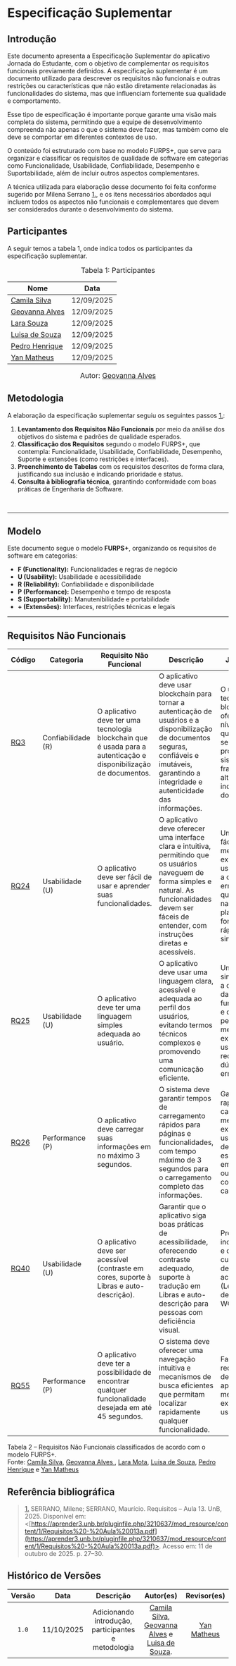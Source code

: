 # Especificação Suplementar 

## Introdução

Este documento apresenta a Especificação Suplementar do aplicativo Jornada do Estudante, com o objetivo de complementar os requisitos funcionais previamente definidos. A especificação suplementar é um documento utilizado para descrever os requisitos não funcionais e outras restrições ou características que não estão diretamente relacionadas às funcionalidades do sistema, mas que influenciam fortemente sua qualidade e comportamento.

Esse tipo de especificação é importante porque garante uma visão mais completa do sistema, permitindo que a equipe de desenvolvimento compreenda não apenas o que o sistema deve fazer, mas também como ele deve se comportar em diferentes contextos de uso.

O conteúdo foi estruturado com base no modelo FURPS+, que serve para organizar e classificar os requisitos de qualidade de software em categorias como Funcionalidade, Usabilidade, Confiabilidade, Desempenho e Suportabilidade, além de incluir outros aspectos complementares.

A técnica utilizada para elaboração desse documento foi feita conforme sugerido por Milena Serrano <a id="RP1" href="https://aprender3.unb.br/pluginfile.php/3210637/mod_resource/content/1/Requisitos%20-%20Aula%20013a.pdf">1.</a>, e os itens necessários abordados aqui incluem todos os aspectos não funcionais e complementares que devem ser considerados durante o desenvolvimento do sistema.

## Participantes

A seguir temos a tabela 1, onde indica todos os participantes da especificação suplementar.

<font size="3"><p style="text-align: center">Tabela 1: Participantes</p></font>

<div align="center">
  <table>
    <thead>
      <tr>
        <th>Nome</th>
        <th>Data</th>
      </tr>
    </thead>
    <tbody>
      <tr>
        <td><a href="https://github.com/CamilaSilvaC">Camila Silva</a></td>
        <td>12/09/2025</td>
         </tr>
      <tr>
        <td><a href="https://github.com/GeovannaUmbeliino">Geovanna Alves</a></td>
        <td>12/09/2025</td>
      </tr>
      <tr>
        <td><a href="https://github.com/mel14-hub">Lara Souza</a></td>
        <td>12/09/2025</td>
      </tr>
      <tr>
        <td><a href="https://github.com/luisa12ll">Luisa de Souza</a></td>
        <td>12/09/2025</td>
      </tr>
      <tr>
        <td><a href="https://github.com/pedrohpsantos">Pedro Henrique</a></td>
        <td>12/09/2025</td>
      </tr>
      <tr>
        <td><a href="https://github.com/Yanmatheus0812">Yan Matheus</a></td>
        <td>12/09/2025</td>
      </tr>
    </tbody>
  </table>
</div>

<font size="3"><p style="text-align: center">Autor: <a href="https://github.com/GeovannaUmbeliino">Geovanna Alves</a></font>

## Metodologia

A elaboração da especificação suplementar seguiu os seguintes passos <a id="RP1" href="#TEC1">1.</a>:

1. **Levantamento dos Requisitos Não Funcionais** por meio da análise dos objetivos do sistema e padrões de qualidade esperados.
2. **Classificação dos Requisitos** segundo o modelo FURPS+, que contempla: Funcionalidade, Usabilidade, Confiabilidade, Desempenho, Suporte e extensões (como restrições e interfaces).
3. **Preenchimento de Tabelas** com os requisitos descritos de forma clara, justificando sua inclusão e indicando prioridade e status.
4. **Consulta à bibliografia técnica**, garantindo conformidade com boas práticas de Engenharia de Software.

<br>


---

## Modelo

Este documento segue o modelo **FURPS+**, organizando os requisitos de software em categorias:

- **F (Functionality):** Funcionalidades e regras de negócio
- **U (Usability):** Usabilidade e acessibilidade
- **R (Reliability):** Confiabilidade e disponibilidade
- **P (Performance):** Desempenho e tempo de resposta
- **S (Supportability):** Manutenibilidade e portabilidade
- **+ (Extensões):** Interfaces, restrições técnicas e legais

---


## Requisitos Não Funcionais
| Código | Categoria | Requisito Não Funcional | Descrição | Justificativa | Prioridade | Implementado | Autor |
|--------|------------|-------------------------|------------|----------------|-------------|---------|--------|
|[RQ3](https://requisitos-de-software.github.io/2025.2-Grupo05/Elicita%C3%A7%C3%A3o/Requisitos-Elicitados/) | Confiabilidade (R)| O aplicativo deve ter uma tecnologia blockchain que é usada para a autenticação e disponibilização de documentos. | O aplicativo deve usar blockchain para tornar a autenticação de usuários e a disponibilização de documentos seguras, confiáveis e imutáveis, garantindo a integridade e autenticidade das informações. | O uso da tecnologia blockchain oferece um alto nível de qualidade e segurança, protegendo o sistema contra fraudes e alterações indevidas nos documentos. | Alta | Sim | [Geovanna Alves](https://github.com/GeovannaUmbelino)   |
|[RQ24](https://requisitos-de-software.github.io/2025.2-Grupo05/Elicita%C3%A7%C3%A3o/Requisitos-Elicitados/) | Usabilidade (U) | O aplicativo deve ser fácil de usar e aprender suas funcionalidades. | O aplicativo deve oferecer uma interface clara e intuitiva, permitindo que os usuários naveguem de forma simples e natural. As funcionalidades devem ser fáceis de entender, com instruções diretas e acessíveis. | Um aplicativo fácil de usar melhora a experiência dos usuários, reduz a ocorrência de erros e permite que eles naveguem pela plataforma de forma mais rápida e simples.  | Alta | Sim | [Pedro Henrique](https://github.com/pedrohpsantos) |
|[RQ25](https://requisitos-de-software.github.io/2025.2-Grupo05/Elicita%C3%A7%C3%A3o/Requisitos-Elicitados/)| Usabilidade (U) | O aplicativo deve ter uma linguagem simples adequada ao usuário. | O aplicativo deve usar uma linguagem clara, acessível e adequada ao perfil dos usuários, evitando termos técnicos complexos e promovendo uma comunicação eficiente. | Uma linguagem simples facilita a compreensão das funcionalidades e conteúdos pelo usuário, melhorando a experiência de uso e reduzindo dúvidas e erros. | Alta |  Sim | [Lara Souza](https://github.com/mel14-hub) |
|[RQ26](https://requisitos-de-software.github.io/2025.2-Grupo05/Elicita%C3%A7%C3%A3o/Requisitos-Elicitados/)| Performance (P) | O aplicativo deve carregar suas informações em no máximo 3 segundos. | O sistema deve garantir tempos de carregamento rápidos para páginas e funcionalidades, com tempo máximo de 3 segundos para o carregamento completo das informações. | Garantir rapidez no carregamento melhora a experiência do usuário e evita desistência, especialmente em redes lentas ou dispositivos com menor capacidade. | Alta | Não | [Luisa de Souza](https://github.com/Luisa12ll)|
|[RQ40](https://requisitos-de-software.github.io/2025.2-Grupo05/Elicita%C3%A7%C3%A3o/Requisitos-Elicitados/) | Usabilidade (U) | O aplicativo deve ser acessível (contraste em cores, suporte à Libras e auto-descrição). | Garantir que o aplicativo siga boas práticas de acessibilidade, oferecendo contraste adequado, suporte à tradução em Libras e auto-descrição para pessoas com deficiência visual. | Promover a inclusão digital e o cumprimento de normas de acessibilidade (Lei Brasileira de Inclusão e WCAG 2.1). | Alta | Sim | [Camila Silva](https://github.com/CamilaSilvaC)|
|[RQ55](https://requisitos-de-software.github.io/2025.2-Grupo05/Elicita%C3%A7%C3%A3o/Requisitos-Elicitados/)| Performance (P) | O aplicativo deve ter a possibilidade de encontrar qualquer funcionalidade desejada em até 45 segundos. | O sistema deve oferecer uma navegação intuitiva e mecanismos de busca eficientes que permitam localizar rapidamente qualquer funcionalidade. | Facilitar o uso e reduzir o tempo de aprendizado, melhorando a experiência do usuário. | Média | Não | [Yan Matheus](https://github.com/Yanmatheus0812) |

Tabela 2 – Requisitos Não Funcionais classificados de acordo com o modelo FURPS+. <br>
Fonte: <a  href="https://github.com/CamilaSilvaC"> Camila Silva</a>, <a  href="https://github.com/GeovannaUmbelino"> Geovanna Alves </a>, <a href="https://github.com/mel14-hub">Lara Mota</a>,
<a href="https://github.com/luisa12ll">Luisa de Souza</a>, <a href="https://github.com/pedrohpsantos">Pedro Henrique</a> e <a href="https://github.com/Yanmatheus0812">Yan Matheus</a>



## Referência bibliográfica

> <a id="RP1" href="#tec1">1.</a> SERRANO, Milene; SERRANO, Maurício. Requisitos – Aula 13. UnB, 2025. Disponível em: <[https://aprender3.unb.br/pluginfile.php/3210637/mod_resource/content/1/Requisitos%20-%20Aula%20013a.pdf](https://aprender3.unb.br/pluginfile.php/3210637/mod_resource/content/1/Requisitos%20-%20Aula%20013a.pdf)>. Acesso em: 11 de outubro de 2025. p. 27–30.



## Histórico de Versões

| Versão | Data | Descrição | Autor(es) | Revisor(es) |
| :-: | :-: | :-: | :-: | :-: |
| `1.0` | 11/10/2025 | Adicionando introdução, participantes e metodologia |[Camila Silva](https://github), [Geovanna Alves](https://github.com/GeovannaUmbelino) e [Luisa de Souza](https://github.com/Luisa12ll). | [Yan Matheus](https://github.com/Yanmatheus0812) |
